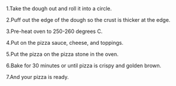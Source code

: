 1.Take the dough out and roll it into a circle. 

2.Puff out the edge of the dough so the crust is thicker at the edge. 

3.Pre-heat oven to 250-260 degrees C. 

4.Put on the pizza sauce, cheese, and toppings. 

5.Put the pizza on the pizza stone in the oven. 

6.Bake for 30 minutes or until pizza is crispy and golden brown.

7.And your pizza is ready.